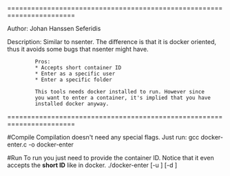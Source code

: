 =======================================================================

Author: Johan Hanssen Seferidis

Description: Similar to nsenter. The difference is that it is docker
             oriented, thus it avoids some bugs that nsenter might have.
             
             Pros:
             * Accepts short container ID
             * Enter as a specific user
             * Enter a specific folder

             This tools needs docker installed to run. However since
             you want to enter a container, it's implied that you have
             installed docker anyway.

=======================================================================



#Compile
Compilation doesn't need any special flags. Just run:
    gcc docker-enter.c -o docker-enter


#Run
To run you just need to provide the container ID. Notice that it
even accepts the **short ID** like in docker.
    ./docker-enter [-u <user>] [-d <directory>] <container ID>
